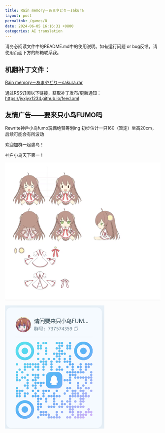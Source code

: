 ```yaml
---
title: Rain memory－あまやどり－sakura
layout: post
permalink: /games/8
date: 2024-06-05 16:16:31 +0800
categories: AI translation
---
```



请务必阅读文件中的README.md中的使用说明。如有运行问题 or bug反馈，请使用页面下方的邮箱联系我。

## 机翻补丁文件：

[Rain memory－あまやどり－sakura.rar](../resources/Rain%20memory%EF%BC%8D%E3%81%82%E3%81%BE%E3%82%84%E3%81%A9%E3%82%8A%EF%BC%8Dsakura.rar)

 

通过RSS订阅以下链接，获取补丁发布/更新通知：https://jyxjyx1234.github.io/feed.xml

## 友情广告——要来只小鸟FUMO吗

Rewrite神戶小鸟fumo玩偶绝赞筹划ing 初步估计一只160（暂定）坐高20cm，后续可能会有所波动

欢迎加群一起虐鸟！

神户小鸟天下第一！

![稿图.png](../img/广告/小鸟稿图.png)

![群号.png](../img/广告/群号.png)
